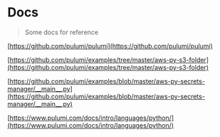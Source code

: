 # Docs

> Some docs for reference

[https://github.com/pulumi/pulumi](https://github.com/pulumi/pulumi)

[https://github.com/pulumi/examples/tree/master/aws-py-s3-folder](https://github.com/pulumi/examples/tree/master/aws-py-s3-folder)

[https://github.com/pulumi/examples/blob/master/aws-py-secrets-manager/__main__.py](https://github.com/pulumi/examples/blob/master/aws-py-secrets-manager/__main__.py)

[https://www.pulumi.com/docs/intro/languages/python/](https://www.pulumi.com/docs/intro/languages/python/)

